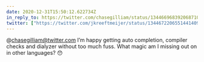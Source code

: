 ```yaml
---
date: 2020-12-31T15:50:12.622734Z
in_reply_to: https://twitter.com/chasegilliam/status/1344669683920687105
twitter: ["https://twitter.com/jkreeftmeijer/status/1344672206551441409"]
---
```

@chasegilliam@twitter.com I’m happy getting auto completion, compiler checks and dialyzer without too much fuss. What magic am I missing out on in other languages? 😯
